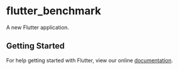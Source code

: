 # flutter_benchmark

A new Flutter application.

## Getting Started

For help getting started with Flutter, view our online
[documentation](https://flutter.io/).
